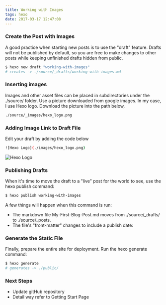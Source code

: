 ```yaml
---
title: Working with Images
tags: hexo
date: 2017-03-17 12:47:08
---
```



### Create the Post with Images

A good practice when starting new posts is to use the "draft" feature. Drafts will not be published by default, so you are free to make changes to other posts while keeping unfinished drafts hidden from public.

``` bash
$ hexo new draft "working-with-images"
# creates -> ./source/_drafts/working-with-images.md
```

### Inserting images

Images and other asset files can be placed in subdirectories under the ./source/ folder. Use a picture downloaded from google images. In my case, I use Hexo logo. Download the picture into the path below,

``` bash
./source/_images/hexo_logo.png
```

### Adding Image Link to Draft File 

Edit your draft by adding the code below

``` bash
![Hexo Logo](./images/hexo_logo.png)
```

![Hexo Logo](./images/hexo_logo.png)

### Publishing Drafts

When it's time to move the draft to a "live" post for the world to see, use the hexo publish command:

``` bash
$ hexo publish working-with-images
```

A few things will happen when this command is run:

- The markdown file My-First-Blog-Post.md moves from ./source/_drafts/ to ./source/_posts.
- The file's "front-matter" changes to include a publish date:

### Generate the Static File

Finally, prepare the entire site for deployment. Run the hexo generate command:

``` bash
$ hexo generate 
# generates -> ./public/
```

### Next Steps

- Update gitHub repository 
- Detail way refer to Getting Start Page